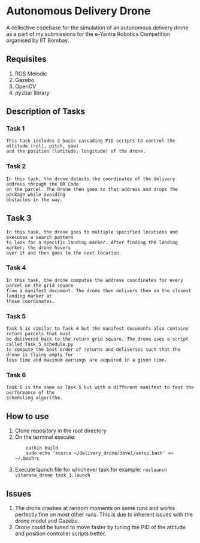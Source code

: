 # Autonomous Delivery Drone

A collective codebase for the simulation of an autonomous delivery drone as a part of my submissions for the e-Yantra Robotics Competition organised by IIT Bombay.

## Requisites
  1. ROS Melodic
  2. Gazebo
  3. OpenCV
  4. pyzbar library
  
## Description of Tasks

  ### Task 1
    This task includes 2 basic cascading PID scripts to control the attitude (roll, pitch, yaw) 
    and the position (latitude, longitude) of the drone. 

  ### Task 2
    In this task, the drone detects the coordinates of the delivery address through the QR Code 
    on the parcel. The drone then goes to that address and drops the package while avoiding 
    obstacles in the way.

  ## Task 3
    In this task, the drone goes to multiple specified locations and executes a search pattern 
    to look for a specific landing marker. After finding the landing marker, the drone hovers 
    over it and then goes to the next location.

  ### Task 4
    In this task, the drone computes the address coordinates for every parcel on the grid square 
    from a manifest document. The drone then delivers them on the closest landing marker at 
    those coordinates.

  ### Task 5
    Task 5 is similar to Task 4 but the manifest documents also contains return parcels that must
    be delivered back to the return grid square. The drone uses a script called Task_5_schedule.py 
    to compute the best order of returns and deliveries such that the drone is flying empty for 
    less time and maximum earnings are acquired in a given time.

  ### Task 6
    Task 6 is the same as Task 5 but with a different manifest to test the performance of the 
    scheduling algorithm.
    
## How to use

  1. Clone repository in the root directory
  2. On the terminal execute:
     ``` cd ~/delivery_drone
         catkin build
         sudo echo 'source ~/delivery_drone/devel/setup.bash' >> ~/.bashrc
     ```
  3. Execute launch file for whichever task for example:
     ```roslaunch vitarana_drone task_1.launch```
     
## Issues
  
  1. The drone crashes at random moments on some runs and works perfectly fine on most other runs. This is due to inherent issues with the drone model and Gazebo.
  2. Drone could be tuned to move faster by tuning the PID of the attitude and position controller scripts better.
